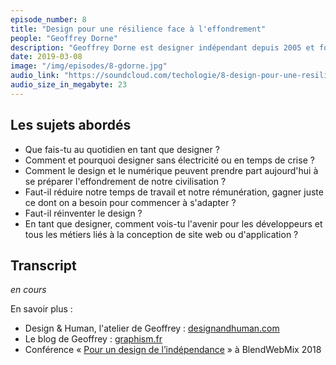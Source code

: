 ```yaml
---
episode_number: 8
title: "Design pour une résilience face à l'effondrement"
people: "Geoffrey Dorne"
description: "Geoffrey Dorne est designer indépendant depuis 2005 et fondateur de Design & Human, agence de design à vocation sociale et qui vise l’indépendance. Il a donné une conférence très inspirante à BlendWebMix 2018, « Pour un design de l’indépendance ». Il nous parle des métiers de la conception (designer, développeurs notamment) et comment ré-affecter ces métiers pour préparer les gens, les utilisateurs de nos produits, à plus de résilience face à l'effondrement de notre civilisation."
date: 2019-03-08
image: "/img/episodes/8-gdorne.jpg"
audio_link: "https://soundcloud.com/techologie/8-design-pour-une-resilience-face-a-l-effondrement-avec-geoffrey-dorne"
audio_size_in_megabyte: 23
---
```


## Les sujets abordés

* Que fais-tu au quotidien en tant que designer ?
* Comment et pourquoi designer sans électricité ou en temps de crise ?
* Comment le design et le numérique peuvent prendre part aujourd'hui à se préparer l'effondrement de notre civilisation ?
* Faut-il réduire notre temps de travail et notre rémunération, gagner juste ce dont on a besoin pour commencer à s'adapter ?
* Faut-il réinventer le design ?
* En tant que designer, comment vois-tu l'avenir pour les développeurs et tous les métiers liés à la conception de site web ou d'application ?

## Transcript

_en cours_

<div class="block">
En savoir plus :

* Design & Human, l'atelier de Geoffrey : [designandhuman.com](http://designandhuman.com)
* Le blog de Geoffrey : [graphism.fr](https://graphism.fr/)
* Conférence « [Pour un design de l’indépendance]( https://graphism.fr/pour-un-design-de-lindependance-ma-conference-a-blendwebmix/) » à BlendWebMix 2018

</div>
